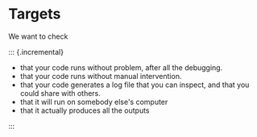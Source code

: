 # Targets

We want to check 

::: {.incremental}

- that your code runs without problem, after all the debugging.
- that your code runs without manual intervention.
- that your code generates a log file that you can inspect, and that you could share with others.
- that it will run on somebody else's computer
- that it actually produces all the outputs

:::
